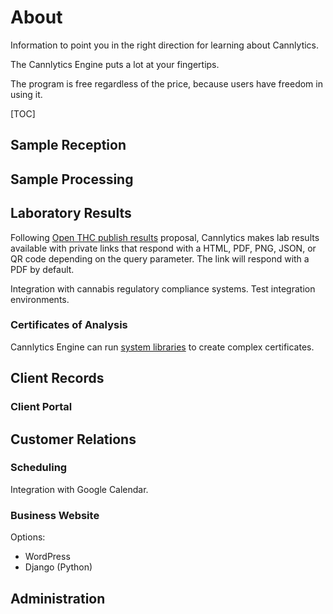 # About

Information to point you in the right direction for learning about Cannlytics.

The Cannlytics Engine puts a lot at your fingertips.

The program is free regardless of the price, because users have freedom in using it.

[TOC]

## Sample Reception


## Sample Processing


## Laboratory Results

Following [Open THC publish results](https://github.com/openthc/lab#publish-results) proposal, Cannlytics makes lab results available with private links that respond with a HTML, PDF, PNG, JSON, or QR code depending on the query parameter. The link will respond with a PDF by default.

Integration with cannabis regulatory compliance systems. Test integration environments.


### Certificates of Analysis

Cannlytics Engine can run [system libraries](https://github.com/ahmetb/cloud-run-faq#can-i-run-my-own-system-libraries-and-tools) to create complex certificates.


## Client Records


### Client Portal



## Customer Relations


### Scheduling

Integration with Google Calendar.


### Business Website

Options:

  * WordPress
  * Django (Python)



## Administration


